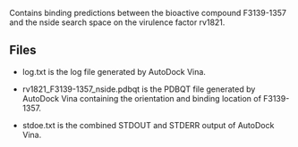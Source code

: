 Contains binding predictions between the bioactive compound F3139-1357 and the nside search space on the virulence factor rv1821.

## Files

- log.txt is the log file generated by AutoDock Vina.

- rv1821_F3139-1357_nside.pdbqt is the PDBQT file generated by AutoDock Vina containing the orientation and binding location of F3139-1357.

- stdoe.txt is the combined STDOUT and STDERR output of AutoDock Vina.

